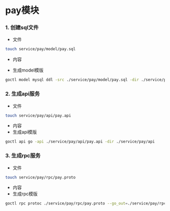 # pay模块
### 1. 创建sql文件
- 文件
```bash
touch service/pay/model/pay.sql
```
- 内容

- 生成model模版

```bash
goctl model mysql ddl -src ./service/pay/model/pay.sql -dir ./service/pay/model -c
```

### 2. 生成api服务
- 文件
```bash
touch service/pay/api/pay.api
```
- 内容
- 生成api模版
```bash
goctl api go -api ./service/pay/api/pay.api -dir ./service/pay/api 
```

### 3. 生成rpc服务
- 文件
```bash
touch service/pay/rpc/pay.proto
```
- 内容
- 生成rpc模版
```bash
goctl rpc protoc ./service/pay/rpc/pay.proto --go_out=./service/pay/rpc/ --go-grpc_out=./service/pay/rpc/ --zrpc_out=./service/pay/rpc/
```
